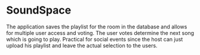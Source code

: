 # SoundSpace
The application saves the playlist for the room in the database and allows for multiple user access and voting.
The user votes determine the next song which is going to play.
Practical for social events since the host can just upload his playlist and leave the actual selection to the users.
